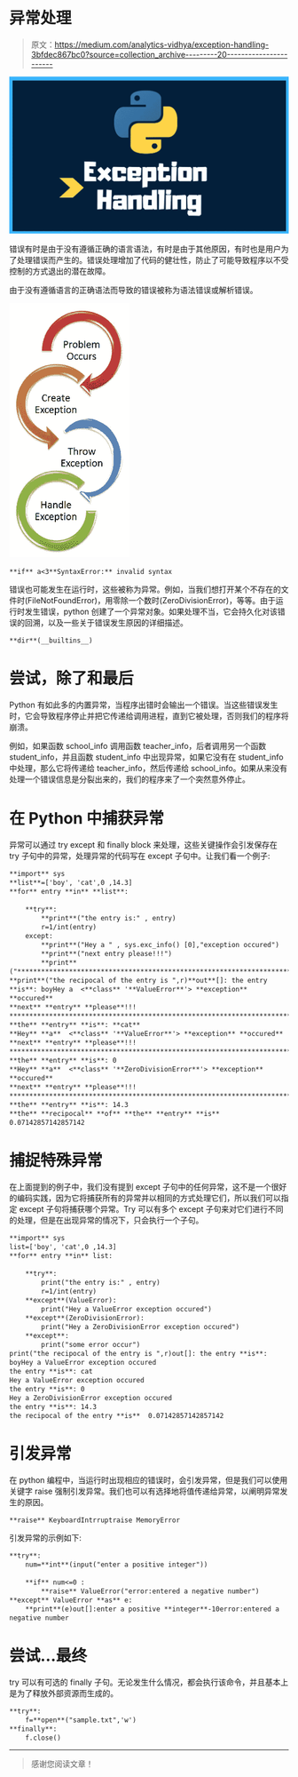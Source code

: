 # 异常处理

> 原文：<https://medium.com/analytics-vidhya/exception-handling-3bfdec867bc0?source=collection_archive---------20----------------------->

![](img/f7cb6e965a6af023b2f32dab7cb75ea0.png)

错误有时是由于没有遵循正确的语言语法，有时是由于其他原因，有时也是用户为了处理错误而产生的。错误处理增加了代码的健壮性，防止了可能导致程序以不受控制的方式退出的潜在故障。

由于没有遵循语言的正确语法而导致的错误被称为语法错误或解析错误。

![](img/88605a2f91c16bd2e2e776496a64e138.png)

```
**if** a<3**SyntaxError:** invalid syntax
```

错误也可能发生在运行时，这些被称为异常。例如，当我们想打开某个不存在的文件时(FileNotFoundError)，用零除一个数时(ZeroDivisionError)，等等。由于运行时发生错误，python 创建了一个异常对象。如果处理不当，它会持久化对该错误的回溯，以及一些关于错误发生原因的详细描述。

```
**dir**(__builtins__)
```

# 尝试，除了和最后

Python 有如此多的内置异常，当程序出错时会输出一个错误。当这些错误发生时，它会导致程序停止并把它传递给调用进程，直到它被处理，否则我们的程序将崩溃。

例如，如果函数 school_info 调用函数 teacher_info，后者调用另一个函数 student_info，并且函数 student_info 中出现异常，如果它没有在 student_info 中处理，那么它将传递给 teacher_info，然后传递给 school_info。如果从来没有处理一个错误信息是分裂出来的，我们的程序来了一个突然意外停止。

# 在 Python 中捕获异常

异常可以通过 try except 和 finally block 来处理，这些关键操作会引发保存在 try 子句中的异常，处理异常的代码写在 except 子句中。让我们看一个例子:

```
**import** sys 
**list**=['boy', 'cat',0 ,14.3]
**for** entry **in** **list**:

    **try**:
        **print**("the entry is:" , entry)
        r=1/int(entry)
    except:
        **print**("Hey a " , sys.exc_info() [0],"exception occured")
        **print**("next entry please!!!")
        **print**("***********************************************************************************")
**print**("the recipocal of the entry is ",r)**out**[]: the entry **is**: boyHey a  <**class** '**ValueError**'> **exception** **occured**
**next** **entry** **please**!!!
***********************************************************************************
**the** **entry** **is**: **cat**
**Hey** **a**  <**class** '**ValueError**'> **exception** **occured**
**next** **entry** **please**!!!
***********************************************************************************
**the** **entry** **is**: 0
**Hey** **a**  <**class** '**ZeroDivisionError**'> **exception** **occured**
**next** **entry** **please**!!!
***********************************************************************************
**the** **entry** **is**: 14.3
**the** **recipocal** **of** **the** **entry** **is**  0.07142857142857142
```

# 捕捉特殊异常

在上面提到的例子中，我们没有提到 except 子句中的任何异常，这不是一个很好的编码实践，因为它将捕获所有的异常并以相同的方式处理它们，所以我们可以指定 except 子句将捕获哪个异常。Try 可以有多个 except 子句来对它们进行不同的处理，但是在出现异常的情况下，只会执行一个子句。

```
**import** sys 
list=['boy', 'cat',0 ,14.3]
**for** entry **in** list:

    **try**:
        print("the entry is:" , entry)
        r=1/int(entry)
    **except**(ValueError):
        print("Hey a ValueError exception occured")
    **except**(ZeroDivisionError):
        print("Hey a ZeroDivisionError exception occured")
    **except**:
        print("some error occur")
print("the recipocal of the entry is ",r)out[]: the entry **is**: boyHey a ValueError exception occured
the entry **is**: cat
Hey a ValueError exception occured
the entry **is**: 0
Hey a ZeroDivisionError exception occured
the entry **is**: 14.3
the recipocal of the entry **is**  0.07142857142857142
```

# 引发异常

在 python 编程中，当运行时出现相应的错误时，会引发异常，但是我们可以使用关键字 raise 强制引发异常。我们也可以有选择地将值传递给异常，以阐明异常发生的原因。

```
**raise** KeyboardIntrruptraise MemoryError
```

引发异常的示例如下:

```
**try**:
    num=**int**(input("enter a positive integer"))

    **if** num<=0 :
        **raise** ValueError("error:entered a negative number")
**except** ValueError **as** e:
    **print**(e)out[]:enter a positive **integer**-10error:entered a negative number
```

# 尝试…最终

try 可以有可选的 finally 子句。无论发生什么情况，都会执行该命令，并且基本上是为了释放外部资源而生成的。

```
**try**:
    f=**open**("sample.txt",'w')
**finally**:
    f.close()
```

*********************************************************************************************

> 感谢您阅读文章！